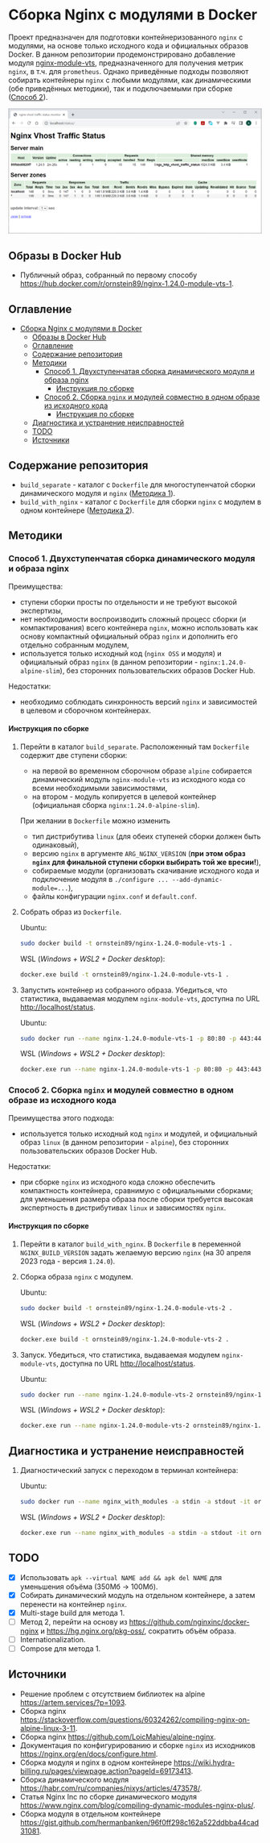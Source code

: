 # Сборка Nginx с модулями в Docker

Проект предназначен для подготовки контейнеризованного `nginx` с модулями, на основе только исходного кода и официальных образов Docker. В данном репозитории продемонстрировано добавление модуля [nginx-module-vts](https://github.com/vozlt/nginx-module-vts), предназначенного для получения метрик `nginx`, в т.ч. для `prometheus`. Однако приведённые подходы позволяют собирать контейнеры `nginx` с любыми модулями, как динамическими (обе приведённых методики), так и подключаемыми при сборке ([Способ 2](#способ-2-сборка-nginx-и-модулей-совместно-в-одном-образе-из-исходного-кода)).

![Демонстрация панели модуля nginx-module-vts](./doc/images/screenshot.png)

## Образы в Docker Hub

* Публичный образ, собранный по первому способу <https://hub.docker.com/r/ornstein89/nginx-1.24.0-module-vts-1>.

## Оглавление

- [Сборка Nginx с модулями в Docker](#сборка-nginx-с-модулями-в-docker)
  - [Образы в Docker Hub](#образы-в-docker-hub)
  - [Оглавление](#оглавление)
  - [Содержание репозитория](#содержание-репозитория)
  - [Методики](#методики)
    - [Способ 1. Двухступенчатая сборка динамического модуля и  образа nginx](#способ-1-двухступенчатая-сборка-динамического-модуля-и--образа-nginx)
      - [Инструкция по сборке](#инструкция-по-сборке)
    - [Способ 2. Сборка `nginx` и модулей совместно в одном образе из исходного кода](#способ-2-сборка-nginx-и-модулей-совместно-в-одном-образе-из-исходного-кода)
      - [Инструкция по сборке](#инструкция-по-сборке-1)
  - [Диагностика и устранение неисправностей](#диагностика-и-устранение-неисправностей)
  - [TODO](#todo)
  - [Источники](#источники)

## Содержание репозитория

- `build_separate` - каталог с `Dockerfile` для многоступенчатой сборки динамического модуля и `nginx`  ([Методика 1](#способ-1-двухступенчатая-сборка-динамического-модуля-и--образа-nginx)).
- `build_with_nginx` - каталог с `Dockerfile` для сборки `nginx` с модулем в одном контейнере ([Методика 2](#способ-2-сборка-nginx-и-модулей-совместно-в-одном-образе-из-исходного-кода)).

## Методики

### Способ 1. Двухступенчатая сборка динамического модуля и  образа nginx

Преимущества:

- ступени сборки просты по отдельности и не требуют высокой экспертизы,
- нет необходимости воспроизводить сложный процесс сборки (и компактирования) всего контейнера `nginx`, можно использовать как основу компактный официальный образ `nginx` и дополнить его отдельно собранным модулем,
- используется только исходный код (`nginx OSS` и модуля) и официальный образ `nginx` (в данном репозитории - `nginx:1.24.0-alpine-slim`), без сторонних пользовательских образов Docker Hub.

Недостатки:

- необходимо соблюдать синхронность версий `nginx` и  зависимостей в целевом и сборочном контейнерах.

#### Инструкция по сборке

1. Перейти в каталог `build_separate`. Расположенный там `Dockerfile` содержит две ступени сборки:
    - на первой во временном сборочном образе `alpine` собирается динамический модуль `nginx-module-vts` из исходного кода со всеми необходимыми зависимостями,
    - на втором - модуль копируется в целевой контейнер (официальная сборка `nginx:1.24.0-alpine-slim`).
  
    При желании в `Dockerfile` можно изменить
    - тип дистрибутива `linux` (для обеих ступеней сборки должен быть одинаковый),
    - версию `nginx` в аргументе `ARG_NGINX_VERSION` (**при этом образ `nginx` для финальной ступени сборки выбирать той же вресии!**),
    - собираемые модули (организовать скачивание исходного кода и подключение модуля в `./configure ... --add-dynamic-module=...`),
    - файлы конфигурации `nginx.conf` и `default.conf`.
2. Собрать образ из `Dockerfile`.

    Ubuntu:

    ```bash
    sudo docker build -t ornstein89/nginx-1.24.0-module-vts-1 .
    ```

    WSL (*Windows + WSL2 + Docker desktop*):

    ```bash
    docker.exe build -t ornstein89/nginx-1.24.0-module-vts-1 .
    ```

3. Запустить контейнер из собранного образа. Убедиться, что статистика, выдаваемая модулем `nginx-module-vts`, доступна по URL <http://localhost/status>.

    Ubuntu:

    ```bash
    sudo docker run --name nginx-1.24.0-module-vts-1 -p 80:80 -p 443:443 ornstein89/nginx-1.24.0-module-vts-1
    ```

    WSL (*Windows + WSL2 + Docker desktop*):

    ```bash
    docker.exe run --name nginx-1.24.0-module-vts-1 -p 80:80 -p 443:443 ornstein89/nginx-1.24.0-module-vts-1
    ```

### Способ 2. Сборка `nginx` и модулей совместно в одном образе из исходного кода

Преимущества этого подхода:

- используется только исходный код `nginx` и модулей, и официальный образ `linux` (в данном репозитории - `alpine`), без сторонних пользовательских образов Docker Hub.

Недостатки:

- при сборке `nginx` из исходного кода сложно обеспечить компактность контейнера, сравнимую с официальными сборками; для уменьшения размера образа после сборки требуется высокая экспертность в дистрибутивах `linux` и зависимостях `nginx`.

#### Инструкция по сборке

1. Перейти в каталог `build_with_nginx`. В `Dockerfile` в переменной `NGINX_BUILD_VERSION` задать желаемую версию `nginx` (на 30 апреля 2023 года - версия `1.24.0`).

2. Сборка образа `nginx` с модулем.

    Ubuntu:

    ```bash
    sudo docker build -t ornstein89/nginx-1.24.0-module-vts-2 .
    ```

    WSL (*Windows + WSL2 + Docker desktop*):

    ```bash
    docker.exe build -t ornstein89/nginx-1.24.0-module-vts-2 .
    ```

3. Запуск. Убедиться, что статистика, выдаваемая модулем `nginx-module-vts`, доступна по URL <http://localhost/status>.

    Ubuntu:

    ```bash
    sudo docker run --name nginx-1.24.0-module-vts-2 ornstein89/nginx-1.24.0-module-vts-2
    ```

    WSL (*Windows + WSL2 + Docker desktop*):

    ```bash
    docker.exe run --name nginx-1.24.0-module-vts-2 ornstein89/nginx-1.24.0-module-vts-2
    ```

## Диагностика и устранение неисправностей

1. Диагностический запуск с переходом в терминал контейнера:

    Ubuntu:

    ```bash
    sudo docker run --name nginx_with_modules -a stdin -a stdout -it ornstein89/nginx_with_modules sh
    ```

    WSL (*Windows + WSL2 + Docker desktop*):

    ```bash
    docker.exe run --name nginx_with_modules -a stdin -a stdout -it ornstein89/nginx_with_modules sh
    ```

## TODO

- [x] Использовать `apk --virtual NAME add && apk del NAME` для уменьшения объёма (350Мб → 100Мб).
- [x] Собирать динамический модуль на отдельном контейнере, а затем перенести на контейнер `nginx`.
- [x] Multi-stage build для метода 1.
- [ ] Метод 2, перейти на основу из <https://github.com/nginxinc/docker-nginx> и <https://hg.nginx.org/pkg-oss/>, сократить объём образа.
- [ ] Internationalization.
- [ ] Compose для метода 1.

## Источники

- Решение проблем с отсутствием библиотек на alpine <https://artem.services/?p=1093>.
- Сборка nginx <https://stackoverflow.com/questions/60324262/compiling-nginx-on-alpine-linux-3-11>.
- Сборка nginx <https://github.com/LoicMahieu/alpine-nginx>.
- Документация по конфигурированию и сборке `nginx` из исходников <https://nginx.org/en/docs/configure.html>.
- Сборка модуля и nginx в одном контейнере <https://wiki.hydra-billing.ru/pages/viewpage.action?pageId=69173413>.
- Сборка динамического модуля <https://habr.com/ru/companies/nixys/articles/473578/>.
- Статья Nginx Inc по сборке динамического модуля <https://www.nginx.com/blog/compiling-dynamic-modules-nginx-plus/>.
- Сборка модуля в отдельном контейнере <https://gist.github.com/hermanbanken/96f0ff298c162a522ddbba44cad31081>.
